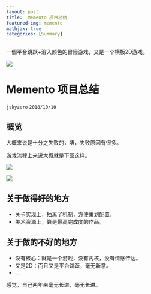 ```yaml
---
layout: post
title:  Memento 项目总结
featured-img: memento
mathjax: true
categories: [Summary]
---
```




一個平台跳跃+溶入颜色的冒险游戏，又是一个横板2D游戏。

<!--more-->

![]({{site.img_url}}/designs/memento/1.png)


# Memento 项目总结
`jskyzero` `2018/10/10`


## 概览

大概来说是十分之失败的，唔，失败原因有很多。

游戏流程上来说大概就是下图这样。


![]({{site.img_url}}/designs/memento/2.png)

![]({{site.img_url}}/designs/memento/3.png)

## 关于做得好的地方

+ 关卡实现上，抽离了机制，方便策划配置。
+ 美术资源上，算是最高完成度的作品。

## 关于做的不好的地方

+ 没有核心：就是一个游戏，没有内核，没有情感传达。
+ 又是2D：而且又是平台跳跃，毫无新意。
+ ...

感觉，自己两年来毫无长进，毫无长进。
